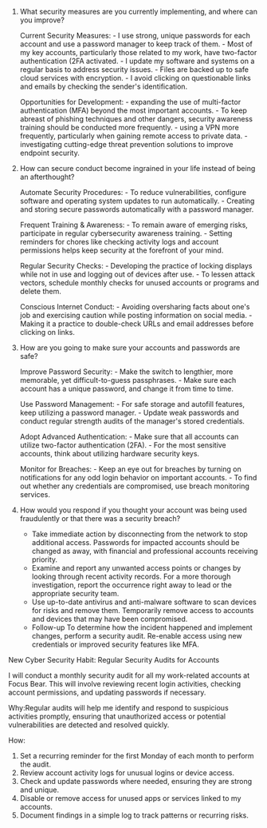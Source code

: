 1. What security measures are you currently implementing, and where can you improve?

     Current Security Measures:
         - I use strong, unique passwords for each account and use a password manager to keep track of them.
         - Most of my key accounts, particularly those related to my work, have two-factor authentication (2FA activated.
         - I update my software and systems on a regular basis to address security issues.
         - Files are backed up to safe cloud services with encryption.
         - I avoid clicking on questionable links and emails by checking the sender's identification.
   
     Opportunities for Development:
         - expanding the use of multi-factor authentication (MFA) beyond the most important accounts.
         - To keep abreast of phishing techniques and other dangers, security awareness training should be conducted more frequently.
         - using a VPN more frequently, particularly when gaining remote access to private data.
         - investigating cutting-edge threat prevention solutions to improve endpoint security.

2. How can secure conduct become ingrained in your life instead of being an afterthought?

     Automate Security Procedures:
       - To reduce vulnerabilities, configure software and operating system updates to run automatically.
       - Creating and storing secure passwords automatically with a password manager.

     Frequent Training & Awareness:
       - To remain aware of emerging risks, participate in regular cybersecurity awareness training.
       - Setting reminders for chores like checking activity logs and account permissions helps keep security at the forefront of your mind.

     Regular Security Checks:
       - Developing the practice of locking displays while not in use and logging out of devices after use.
       - To lessen attack vectors, schedule monthly checks for unused accounts or programs and delete them.

     Conscious Internet Conduct:
       - Avoiding oversharing facts about one's job and exercising caution while posting information on social media.
       - Making it a practice to double-check URLs and email addresses before clicking on links.


3. How are you going to make sure your accounts and passwords are safe?

     Improve Password Security:
        - Make the switch to lengthier, more memorable, yet difficult-to-guess passphrases.
        - Make sure each account has a unique password, and change it from time to time.

     Use Password Management:
        - For safe storage and autofill features, keep utilizing a password manager.
        - Update weak passwords and conduct regular strength audits of the manager's stored credentials.

     Adopt Advanced Authentication:
        - Make sure that all accounts can utilize two-factor authentication (2FA).
        - For the most sensitive accounts, think about utilizing hardware security keys.

   Monitor for Breaches:
        - Keep an eye out for breaches by turning on notifications for any odd login behavior on important accounts.
        - To find out whether any credentials are compromised, use breach monitoring services.


4. How would you respond if you thought your account was being used fraudulently or that there was a security breach?

     - Take immediate action by disconnecting from the network to stop additional access. Passwords for impacted accounts should be changed as away, with financial and professional accounts receiving priority.
     - Examine and report any unwanted access points or changes by looking through recent activity records. For a more thorough investigation, report the occurrence right away to lead or the appropriate security team.
     - Use up-to-date antivirus and anti-malware software to scan devices for risks and remove them. Temporarily remove access to accounts and devices that may have been compromised.
     - Follow-up To determine how the incident happened and implement changes, perform a security audit. Re-enable access using new credentials or improved security features like MFA.

  
New Cyber Security Habit: Regular Security Audits for Accounts

I will conduct a monthly security audit for all my work-related accounts at Focus Bear. This will involve reviewing recent login activities, checking account permissions, and updating passwords if necessary.

Why:Regular audits will help me identify and respond to suspicious activities promptly, ensuring that unauthorized access or potential vulnerabilities are detected and resolved quickly.

How:
1. Set a recurring reminder for the first Monday of each month to perform the audit.
2. Review account activity logs for unusual logins or device access.
3. Check and update passwords where needed, ensuring they are strong and unique.
4. Disable or remove access for unused apps or services linked to my accounts.
5. Document findings in a simple log to track patterns or recurring risks.

